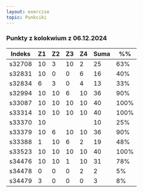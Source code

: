 ```yaml
---
layout: exercise
topic: Punkciki
---
```

### Punkty z kolokwium z 06.12.2024

| Indeks | Z1 | Z2 | Z3 | Z4 | Suma | %%   |
| ------ | -- | -- | -- | -- | ---- | ---- |
| s32708 | 10 | 3  | 10 | 2  | 25   | 63%  |
| s32831 | 10 | 0  | 0  | 6  | 16   | 40%  |
| s32834 | 6  | 3  | 0  | 4  | 13   | 33%  |
| s32994 | 10 | 10 | 6  | 10 | 36   | 90%  |
| s33087 | 10 | 10 | 10 | 10 | 40   | 100% |
| s33314 | 10 | 10 | 10 | 10 | 40   | 100% |
| s33370 | 10 |    |    |    | 10   | 25%  |
| s33379 | 10 | 6  | 10 | 10 | 36   | 90%  |
| s33388 | 1  | 10 | 6  | 2  | 19   | 48%  |
| s33523 | 10 | 10 | 10 | 10 | 40   | 100% |
| s34476 | 10 | 10 | 1  | 10 | 31   | 78%  |
| s34478 | 0  | 0  | 0  | 2  | 2    | 5%   |
| s34479 | 3  | 0  | 0  | 0  | 3    | 8%   |